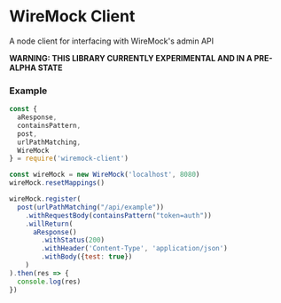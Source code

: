# WireMock Client

A node client for interfacing with WireMock's admin API

**WARNING: THIS LIBRARY CURRENTLY EXPERIMENTAL AND IN A PRE-ALPHA STATE**

### Example
```javascript
const {
  aResponse,
  containsPattern,
  post,
  urlPathMatching,
  WireMock
} = require('wiremock-client')

const wireMock = new WireMock('localhost', 8080)
wireMock.resetMappings()

wireMock.register(
  post(urlPathMatching("/api/example"))
    .withRequestBody(containsPattern("token=auth"))
    .willReturn(
      aResponse()
        .withStatus(200)
        .withHeader('Content-Type', 'application/json')
        .withBody({test: true})
    )
).then(res => {
  console.log(res)
})

```
